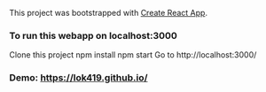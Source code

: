 This project was bootstrapped with [Create React App](https://github.com/facebookincubator/create-react-app).

### To run this webapp on localhost:3000
Clone this project
npm install
npm start
Go to http://localhost:3000/

### Demo: https://lok419.github.io/

